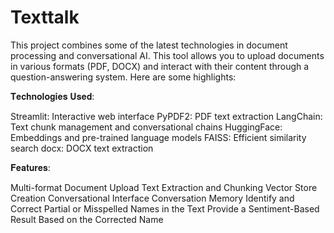 # Texttalk
This project combines some of the latest technologies in document processing and conversational AI. This tool allows you to upload documents in various formats (PDF, DOCX) and interact with their content through a question-answering system. Here are some highlights:

𝐓𝐞𝐜𝐡𝐧𝐨𝐥𝐨𝐠𝐢𝐞𝐬 𝐔𝐬𝐞𝐝:

Streamlit: Interactive web interface
PyPDF2: PDF text extraction
LangChain: Text chunk management and conversational chains
HuggingFace: Embeddings and pre-trained language models
FAISS: Efficient similarity search
docx: DOCX text extraction

𝐅𝐞𝐚𝐭𝐮𝐫𝐞𝐬:

Multi-format Document Upload
Text Extraction and Chunking
Vector Store Creation
Conversational Interface
Conversation Memory
Identify and Correct Partial or Misspelled Names in the Text
Provide a Sentiment-Based Result Based on the Corrected Name
